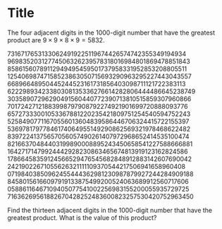 # Title

The four adjacent digits in the $1000$-digit number that have the greatest product are $9 \times 9 \times 8 \times 9 = 5832$.

<p class="monospace center">
73167176531330624919225119674426574742355349194934<br>
96983520312774506326239578318016984801869478851843<br>
85861560789112949495459501737958331952853208805511<br>
12540698747158523863050715693290963295227443043557<br>
66896648950445244523161731856403098711121722383113<br>
62229893423380308135336276614282806444486645238749<br>
30358907296290491560440772390713810515859307960866<br>
70172427121883998797908792274921901699720888093776<br>
65727333001053367881220235421809751254540594752243<br>
52584907711670556013604839586446706324415722155397<br>
53697817977846174064955149290862569321978468622482<br>
83972241375657056057490261407972968652414535100474<br>
82166370484403199890008895243450658541227588666881<br>
16427171479924442928230863465674813919123162824586<br>
17866458359124566529476545682848912883142607690042<br>
24219022671055626321111109370544217506941658960408<br>
07198403850962455444362981230987879927244284909188<br>
84580156166097919133875499200524063689912560717606<br>
05886116467109405077541002256983155200055935729725<br>
71636269561882670428252483600823257530420752963450<br></p>

Find the thirteen adjacent digits in the $1000$-digit number that have the greatest product. What is the value of this product?
